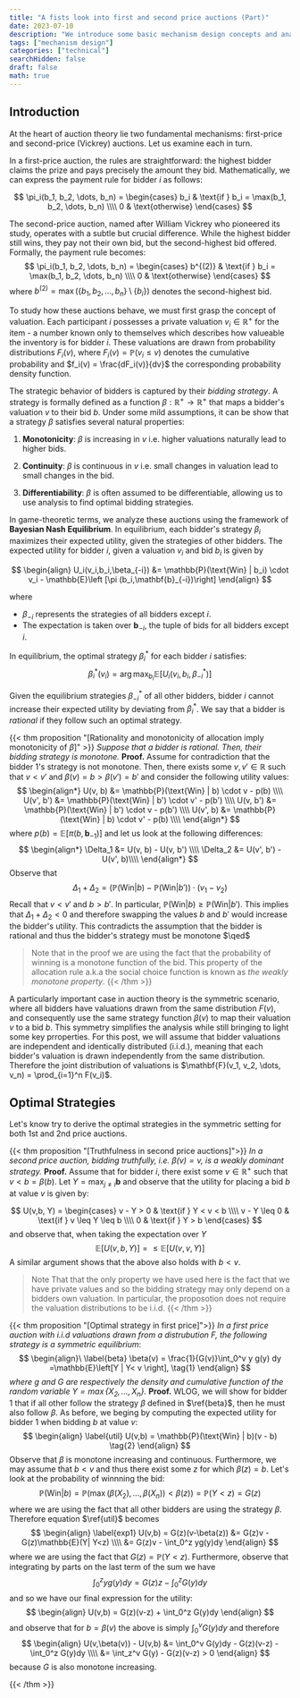 ```yaml
---
title: "A fists look into first and second price auctions (Part)"
date: 2023-07-10
description: "We introduce some basic mechanism design concepts and analyse 1st/2nd price auctions in the symmetric case."
tags: ["mechanism design"]
categories: ["technical"]
searchHidden: false  
draft: false
math: true
---
```

## Introduction

At the heart of auction theory lie two fundamental mechanisms: first-price and second-price (Vickrey) auctions. Let us examine each in turn.

In a first-price auction, the rules are straightforward: the highest bidder claims the prize and pays precisely the amount they bid. Mathematically, we can express the payment rule for bidder $i$  as follows:

$$
\pi_i(b_1, b_2, \dots, b_n) = \begin{cases}
    b_i & \text{if } b_i = \max(b_1, b_2, \dots, b_n) \\\\
    0 & \text{otherwise}
\end{cases}
$$ 



The second-price auction, named after William Vickrey who pioneered its study, operates with a subtle but crucial difference. While the highest bidder still wins, they pay not their own bid, but the second-highest bid offered. Formally, the payment rule becomes:
$$
\pi_i(b_1, b_2, \dots, b_n) = \begin{cases}
    b^{(2)}  & \text{if } b_i = \max(b_1, b_2, \dots, b_n) \\\\
    0 & \text{otherwise}
\end{cases}
$$
where $b^{(2)} = \max(\{b_1, b_2, \dots, b_n\} \setminus \{b_i\})$ denotes the second-highest bid.

To study how these auctions behave, we must first grasp the concept of valuation. Each participant $i$ possesses a private valuation $v_i \in \mathbb{R}^+$ for the item - a number known only to themselves which describes how valueable the inventory is for bidder $i$.  These valuations are drawn from probability distributions $F_i(v)$, where $F_i(v) = \mathbb{P}(v_i \leq v)$ denotes the cumulative probability and $f_i(v) = \frac{dF_i(v)}{dv}$ the corresponding probability density function.

The strategic behavior of bidders is captured by their *bidding strategy*. A strategy is formally defined as a function $\beta: \mathbb{R^+} \to \mathbb{R^+}$ that maps a bidder's valuation $v$ to their bid $b$. Under some mild assumptions, it can be show that a strategy  $\beta$  satisfies several natural properties:

1. **Monotonicity**: $\beta$ is increasing in $v$ i.e. higher valuations naturally lead to higher bids. 

2. **Continuity**: $\beta$ is continuous in $v$  i.e. small changes in valuation lead to small changes in the bid.

3. **Differentiability**: $\beta$ is often assumed to be differentiable, allowing us to use analysis to find optimal bidding strategies.

In game-theoretic terms, we analyze these auctions using the framework of **Bayesian Nash Equilibrium**. In equilibrium, each bidder's strategy $\beta_i$ maximizes their expected utility, given the strategies of other bidders. The expected utility for bidder $i$, given a valuation $v_i$ and bid $b_i$ is given by 

$$
\begin{align}
 U_i(v_i,b_i,\beta_{-i}) &= \mathbb{P}(\text{Win} | b_i) \cdot v_i - \mathbb{E}\left [\pi (b_i,\mathbf{b}_{-i})\right]
\end{align}
$$

where 
- $\beta_{-i}$ represents the strategies of all bidders except $i$.
- The expectation is taken over $\mathbf{b}_{-i}$, the tuple of bids for all bidders except $i$.

In equilibrium, the optimal strategy $\beta_i^{\ast}$ for each bidder $i$ satisfies:
$$
\beta_i^{\ast}(v_i) = \arg\max_{b_i} \mathbb{E}\left[U_i(v_i, b_i, \beta_{-i}^{\ast})\right]
$$

Given the equilibrium strategies $\beta_{-i}^{\ast}$ of all other bidders, bidder $i$ cannot increase their expected utility by deviating from $\beta_i^{\ast}$. We say that a bidder is *rational* if they follow such an optimal strategy.

{{< thm proposition "[Rationality and monotonicity of allocation imply monotonicity of $\beta$]" >}}
*Suppose that a bidder is rational. Then, their bidding strategy is monotone.*
**Proof.** Assume for contradiction that the bidder 1's  strategy is not monotone. Then, there exists some $v, v' \in \mathbb{R}$ such that $v < v'$ and $\beta(v)=b > \beta(v') = b'$ and consider the following utility values:
$$
\begin{align*}
U(v, b) &= \mathbb{P}(\text{Win} | b) \cdot v - p(b) \\\\
U(v', b') &= \mathbb{P}(\text{Win} | b') \cdot v' - p(b') \\\\
U(v, b') &= \mathbb{P}(\text{Win} | b') \cdot v - p(b')  \\\\
U(v', b) &= \mathbb{P}(\text{Win} | b) \cdot  v' - p(b)  \\\\
\end{align*}
$$
where $p(b)=\mathbb{E}\left [\pi (b,\mathbf{b}_{-1})\right]$ and let us look at the following differences:
$$
\begin{align*}
\Delta_1 &= U(v, b) - U(v, b') \\\\
\Delta_2 &= U(v', b') - U(v', b)\\\\
\end{align*}
$$
Observe that 
$$
\Delta_1 + \Delta_2 = \left( \mathbb{P}(\text{Win} | b) - \mathbb{P}(\text{Win} | b') \right) \cdot (v_1 - v_2)
$$
Recall that $v < v'$ and $b > b'$. In particular, $\mathbb{P}(\text{Win} | b) \geq \mathbb{P}(\text{Win} | b')$. This implies that $\Delta_1 + \Delta_2 < 0$ and therefore swapping the values $b$ and $b'$ would increase the bidder's utility. This contradicts the assumption that the bidder is rational and thus the bidder's strategy must be monotone $\qed$
>Note that in the proof we are using the fact that the probability of winning is a monotone function of the bid. This property of the allocation rule a.k.a the social choice function is known as *the weakly monotone property*.
{{< /thm >}}


A particularly important case in auction theory is the symmetric scenario, where all bidders have valuations drawn from the same distribution $F(v)$, and consequently use the same strategy function $\beta(v)$ to map their valuation $v$ to a bid $b$. This symmetry simplifies the analysis while still bringing to light some key prroperties. For this post, we will assume that bidder valuations are independent and identically distributed (i.i.d.), meaning that each bidder's valuation is drawn independently from the same distribution. Therefore the joint distribution of valuations is $\mathbf{F}(v_1, v_2, \dots, v_n) = \prod_{i=1}^n F(v_i)$.

## Optimal Strategies

Let's know try to derive the optimal strategies in the symmetric setting for both 1st and 2nd price auctions.

{{< thm proposition "[Truthfulness in second price auctions]">}}
*In a second price auction, bidding truthfully, i.e. $\beta(v)=v$,  is a weakly dominant strategy.*
**Proof.**
Assume that for bidder $i$, there exist some $v\in \mathbb{R}^+$ such that $v<b=\beta(b)$. Let $Y = \max_{j\neq i}\mathbf{b}$ and observe that the utility for placing a bid $b$ at value $v$ is given by:

$$
U(v,b, Y) = \begin{cases}
v - Y > 0 & \text{if } Y < v < b \\\\
v - Y \leq 0 & \text{if } v \leq Y \leq b \\\\
0 & \text{if } Y > b
\end{cases}
$$
and observe that, when taking the expectation over $Y$
$$
\mathbb{E}[U(v,b,Y)] = \leq\mathbb{E}[U(v,v,Y)]
$$
A similar argument shows that the above also holds with $b<v$.
>Note That that the only property we have used here is the fact that we have private values and so the bidding strategy may only depend on a bidders own valuation. In particular, the proposotion does not require the valuation distributions to be i.i.d.
{{< /thm >}}

{{< thm proposition "[Optimal strategy in first price]">}}
*In a first price auction with i.i.d valuations drawn from a distrubution $F$,  the following strategy is a symmetric equilibrium*:
$$
\begin{align}\
    \label{beta}
    \beta(v) = \frac{1}{G(v)}\int_0^v y g(y)  dy =\mathbb{E}\left[Y | Y< v \right], \tag{1}
\end{align}
$$
*where $g$ and $G$ are respectively the density and cumulative function of the random variable $Y= \max \lbrace X_2,\ldots, X_{n} \rbrace$.*
**Proof.**
WLOG, we will show for bidder 1 that if all other follow the strategy $\beta$  defined in $\ref{beta}$, then he must also follow $\beta$. As before, we beging by computing the expected utility for bidder 1 when bidding $b$ at value $v$:
$$
\begin{align}
\label{util}
U(v,b) = \mathbb{P}(\text{Win} | b)(v - b)  \tag{2}   
\end{align}
$$
Observe that $\beta$ is monotone increasing and continuous. Furthermore, we may assume that $b<v$ and thus there exist some $z$ for which $\beta(z) = b$. Let's look at the probability of winnning the bid:
$$
\mathbb{P}(\text{Win} | b) = \mathbb{P}\left (\max\left(\beta(X_2),\ldots,\beta(X_n)\right)< \beta(z)\right ) = \mathbb{P}(Y< z) = G(z) 
$$
where we are using the fact that all other bidders are using the strategy $\beta$. Therefore equation $\ref{util}$ becomes
$$
\begin{align}
\label{exp1}
U(v,b) = G(z)(v-\beta(z)) &= G(z)v - G(z)\mathbb{E}(Y| Y<z) \\\\
&= G(z)v - \int_0^z yg(y)dy
\end{align}
$$
where we are using the fact that $G(z) = \mathbb{P}(Y<z)$. Furthermore, observe that integrating by parts on the last term of the sum we have 
$$
\int_0^z yg(y)dy = G(z)z - \int_0^z G(y)dy
$$
and so we have our final expression for the utility:
$$
\begin{align}
U(v,b) = G(z)(v-z) + \int_0^z G(y)dy
\end{align}
$$
and observe that for $b=\beta(v)$ the above is simply $\int_0^v G(y)dy$ and therefore
$$
\begin{align}
U(v,\beta(v)) - U(v,b) &= \int_0^v G(y)dy - G(z)(v-z) - \int_0^z G(y)dy \\\\
&= \int_z^v G(y) - G(z)(v-z) > 0
\end{align}
$$
because $G$ is also monotone increasing.


{{< /thm >}}